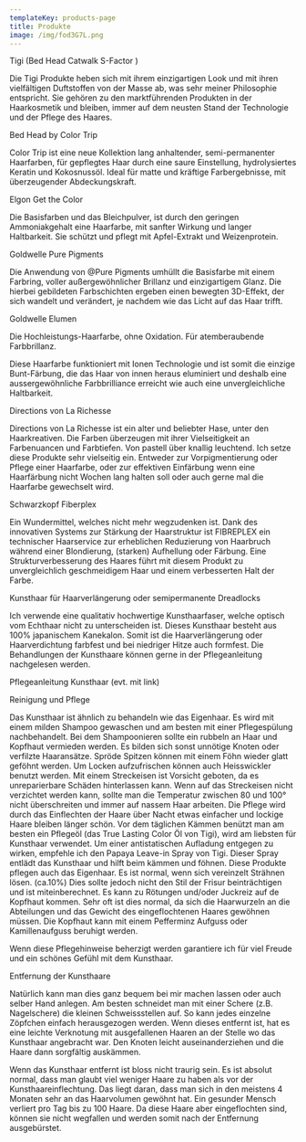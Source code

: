 ```yaml
---
templateKey: products-page
title: Produkte
image: /img/fod3G7L.png
---
```


Tigi (Bed Head Catwalk S-Factor )

Die Tigi Produkte heben sich mit ihrem einzigartigen Look und mit ihren vielfältigen Duftstoffen von der Masse ab, was sehr meiner Philosophie entspricht. Sie gehören zu den marktführenden Produkten in der Haarkosmetik und bleiben, immer auf dem neusten Stand der Technologie und der Pflege des Haares.

Bed Head by Color Trip

Color Trip ist eine neue Kollektion lang anhaltender, semi-permanenter Haarfarben, für gepflegtes Haar durch eine saure Einstellung, hydrolysiertes Keratin und Kokosnussöl. Ideal für matte und kräftige Farbergebnisse, mit überzeugender Abdeckungskraft.

Elgon Get the Color

Die Basisfarben und das Bleichpulver, ist durch den geringen Ammoniakgehalt eine Haarfarbe, mit sanfter Wirkung und langer Haltbarkeit. Sie schützt und pflegt mit Apfel-Extrakt und Weizenprotein.

Goldwelle Pure Pigments

Die Anwendung von @Pure Pigments umhüllt die Basisfarbe mit einem Farbring, voller außergewöhnlicher Brillanz und einzigartigem Glanz. Die hierbei gebildeten Farbschichten ergeben einen bewegten 3D-Effekt, der sich wandelt und verändert, je nachdem wie das Licht auf das Haar trifft.

Goldwelle Elumen

Die Hochleistungs-Haarfarbe, ohne Oxidation. Für atemberaubende Farbbrillanz.

Diese Haarfarbe funktioniert mit Ionen Technologie und ist somit die einzige Bunt-Färbung, die das Haar von innen heraus eluminiert und deshalb eine aussergewöhnliche Farbbrilliance erreicht wie auch eine unvergleichliche Haltbarkeit.

Directions von La Richesse

Directions von La Richesse ist ein alter und beliebter Hase, unter den Haarkreativen. Die Farben überzeugen mit ihrer Vielseitigkeit an Farbenuancen und Farbtiefen. Von pastell über knallig leuchtend. Ich setze diese Produkte sehr vielseitig ein. Entweder zur Vorpigmentierung oder Pflege einer Haarfarbe, oder zur effektiven Einfärbung wenn eine Haarfärbung nicht Wochen lang halten soll oder auch gerne mal die Haarfarbe gewechselt wird.

Schwarzkopf Fiberplex

Ein Wundermittel, welches nicht mehr wegzudenken ist. Dank des innovativen Systems zur Stärkung der Haarstruktur ist FIBREPLEX ein technischer Haarservice zur erheblichen Reduzierung von Haarbruch während einer Blondierung, (starken) Aufhellung oder Färbung. Eine Strukturverbesserung des Haares führt mit diesem Produkt zu unvergleichlich geschmeidigem Haar und einem verbesserten Halt der Farbe.

Kunsthaar für Haarverlängerung oder semipermanente Dreadlocks

Ich verwende eine qualitativ hochwertige Kunsthaarfaser, welche optisch vom Echthaar nicht zu unterscheiden ist. Dieses Kunsthaar besteht aus 100% japanischem Kanekalon. Somit ist die Haarverlängerung oder Haarverdichtung farbfest und bei niedriger Hitze auch formfest. Die Behandlungen der Kunsthaare können gerne in der Pflegeanleitung nachgelesen werden.

Pflegeanleitung Kunsthaar (evt. mit link)

Reinigung und Pflege

Das Kunsthaar ist ähnlich zu behandeln wie das Eigenhaar. Es wird mit einem milden Shampoo gewaschen und am besten mit einer Pflegespülung nachbehandelt. Bei dem Shampoonieren sollte ein rubbeln an Haar und Kopfhaut vermieden werden. Es bilden sich sonst unnötige Knoten oder verfilzte Haaransätze. Spröde Spitzen können mit einem Föhn wieder glatt geföhnt werden. Um Locken aufzufrischen können auch Heisswickler benutzt werden. Mit einem Streckeisen ist Vorsicht geboten, da es unreparierbare Schäden hinterlassen kann. Wenn auf das Streckeisen nicht verzichtet werden kann, sollte man die Temperatur zwischen 80 und 100° nicht überschreiten und immer auf nassem Haar arbeiten. Die Pflege wird durch das Einflechten der Haare über Nacht etwas einfacher und lockige Haare bleiben länger schön. Vor dem täglichen Kämmen benützt man am besten ein Pflegeöl (das True Lasting Color Öl von Tigi), wird am liebsten für Kunsthaar verwendet. Um einer antistatischen Aufladung entgegen zu wirken, empfehle ich den Papaya Leave-in Spray von Tigi. Dieser Spray entlädt das Kunsthaar und hilft beim kämmen und föhnen. Diese Produkte pflegen auch das Eigenhaar. Es ist normal, wenn sich vereinzelt Strähnen lösen. (ca.10%) Dies sollte jedoch nicht den Stil der Frisur beinträchtigen und ist miteinberechnet. Es kann zu Rötungen und/oder Juckreiz auf de Kopfhaut kommen. Sehr oft ist dies normal, da sich die Haarwurzeln an die Abteilungen und das Gewicht des eingeflochtenen Haares gewöhnen müssen. Die Kopfhaut kann mit einem Pefferminz Aufguss oder Kamillenaufguss beruhigt werden.

Wenn diese Pflegehinweise beherzigt werden garantiere ich für viel Freude und ein schönes Gefühl mit dem Kunsthaar.

Entfernung der Kunsthaare

Natürlich kann man dies ganz bequem bei mir machen lassen oder auch selber Hand anlegen. Am besten schneidet man mit einer Schere (z.B. Nagelschere) die kleinen Schweissstellen auf. So kann jedes einzelne Zöpfchen einfach herausgezogen werden. Wenn dieses entfernt ist, hat es eine leichte Verknotung mit ausgefallenen Haaren an der Stelle wo das Kunsthaar angebracht war. Den Knoten leicht auseinanderziehen und die Haare dann sorgfältig auskämmen.

Wenn das Kunsthaar entfernt ist bloss nicht traurig sein. Es ist absolut normal, dass man glaubt viel weniger Haare zu haben als vor der Kunsthaareinflechtung. Das liegt daran, dass man sich in den meistens 4 Monaten sehr an das Haarvolumen gewöhnt hat. Ein gesunder Mensch verliert pro Tag bis zu 100 Haare. Da diese Haare aber eingeflochten sind, können sie nicht wegfallen und werden somit nach der Entfernung ausgebürstet.
